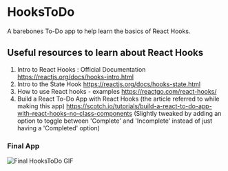 # HooksToDo
A barebones To-Do app to help learn the basics of React Hooks.

## Useful resources to learn about React Hooks

1. Intro to React Hooks : Official Documentation <https://reactjs.org/docs/hooks-intro.html>
2. Intro to the State Hook <https://reactjs.org/docs/hooks-state.html>
3. How to use React hooks - examples <https://reactgo.com/react-hooks/>
4. Build a React To-Do App with React Hooks (the article referred to while making this app) <https://scotch.io/tutorials/build-a-react-to-do-app-with-react-hooks-no-class-components> (Slightly tweaked by adding an option to toggle between 'Complete' and 'Incomplete' instead of just having a 'Completed' option)

### Final App
![Final HooksToDo GIF](https://s6.ezgif.com/save/ezgif-6-43343e062773.gif)
